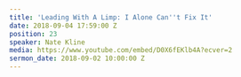 ```yaml
---
title: 'Leading With A Limp: I Alone Can''t Fix It'
date: 2018-09-04 17:59:00 Z
position: 23
speaker: Nate Kline
media: https://www.youtube.com/embed/D0X6fEKlb4A?ecver=2
sermon_date: 2018-09-02 10:00:00 Z
---
```


